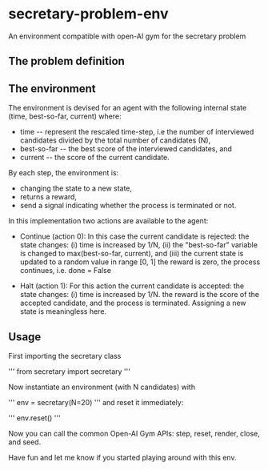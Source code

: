 # secretary-problem-env
An environment compatible with open-AI gym for the secretary problem


## The problem definition

## The environment

The environment is devised for an agent with the following internal state (time, best-so-far, current) where:

* time -- represent the rescaled time-step, i.e the number of interviewed candidates divided by the total number of candidates (N),
* best-so-far -- the best score of the interviewed candidates, and
* current -- the score of the current candidate.

By each step, the environment is:
* changing the state to a new state,
* returns a reward,
* send a signal indicating whether the process is terminated or not.

In this implementation two actions are available to the agent:

* Continue (action 0): In this case the current candidate is rejected:
  the state changes:  (i) time is increased by 1/N, (ii) the "best-so-far" variable is changed to max(best-so-far, current), and (iii) the current state is updated to a random value in range [0, 1]
  the reward is zero,
  the process continues, i.e. done = False

* Halt (action 1): For this action the current candidate is accepted:
  the state changes: (i) time is increased by 1/N.
the reward is the score of the accepted candidate, and the process is terminated. Assigning a new state is meaningless here.



## Usage

First importing the secretary class

'''
from secretary import secretary 
'''

 Now instantiate an environment (with N candidates) with

'''
env = secretary(N=20)
'''
and reset it immediately:

'''
env.reset()
'''

Now you can call the common Open-AI Gym APIs: step, reset, render, close, and seed.

Have fun and let me know if you started playing around with this env.